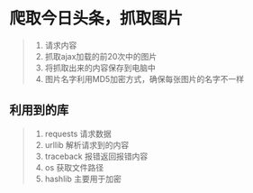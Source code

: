 # 爬取今日头条，抓取图片
> 1. 请求内容
> 2. 抓取ajax加载的前20次中的图片
> 3. 将抓取出来的内容保存到电脑中
> 4. 图片名字利用MD5加密方式，确保每张图片的名字不一样

## 利用到的库
> 1. requests   请求数据
> 2. urllib     解析请求到的内容
> 3. traceback  报错返回报错内容
> 4. os      获取文件路径
> 5. hashlib 主要用于加密 
